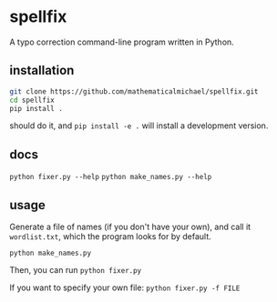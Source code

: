 # spellfix

A typo correction command-line program written in Python.

## installation

```sh
git clone https://github.com/mathematicalmichael/spellfix.git
cd spellfix
pip install .
```

should do it, and `pip install -e .` will install a development version.

## docs
`python fixer.py --help`
`python make_names.py --help`

## usage

Generate a file of names (if you don't have your own), and call it `wordlist.txt`, which the program looks for by default.

`python make_names.py`

Then, you can run 
`python fixer.py`

If you want to specify your own file:
`python fixer.py -f FILE`
